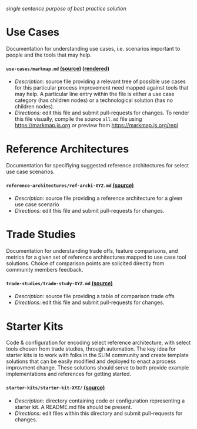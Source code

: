 _single sentence purpose of best practice solution_

# Use Cases

Documentation for understanding use cases, i.e. scenarios important to people and the tools that may help.

#### `use-cases/markmap.md` [(source)](https://github.com/nasa-ammos/slim/blob/main/use-cases/markmap.md) [(rendered)](https://nasa-ammos.github.io/slim/documentation-hosting/use-cases/markmap.html)

- _Description:_ source file providing a relevant tree of possible use cases for this particular process improvement need mapped against tools that may help. A particular line entry within the file is either a use case category (has children nodes) or a technological solution (has no children nodes).
- _Directions:_ edit this file and submit pull-requests for changes. To render this file visually, compile the source `all.md` file using https://markmap.js.org or preview from https://markmap.js.org/repl

# Reference Architectures

Documentation for specifiying suggested reference architectures for select use case scenarios. 

#### `reference-architectures/ref-archi-XYZ.md` [(source)](https://github.com/nasa-ammos/slim/blob/main/reference-architectures/ref-archi-XYZ.md)

- _Description:_ source file providing a reference architecture for a given use case scenario
- _Directions:_ edit this file and submit pull-requests for changes.

# Trade Studies

Documentation for understanding trade offs, feature comparisons, and metrics for a given set of reference architectures mapped to use case tool solutions. Choice of comparison points are solicited directly from community members feedback.

#### `trade-studies/trade-study-XYZ.md` [(source)](https://github.com/nasa-ammos/slim/blob/main/trade-studies/trade-study-XYZ.md)

- _Description:_ source file providing a table of comparison trade offs
- _Directions:_ edit this file and submit pull-requests for changes.

# Starter Kits

Code & configuration for encoding select reference architecture, with select tools chosen from trade studies, through automation. The key idea for starter kits is to work with folks in the SLIM community and create template solutions that can be easily modified and deployed to enact a process improvment change. These solutions should serve to both provide example implementations and references for getting started. 

#### `starter-kits/starter-kit-XYZ/` [(source)](https://github.com/nasa-ammos/slim/blob/main/starter-kits/starter-kit-XYZ.md)

- _Description:_ directory containing code or configuration representing a starter kit. A README.md file should be present.
- _Directions:_ edit files within this directory and submit pull-requests for changes.
